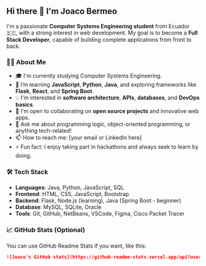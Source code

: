 ## Hi there 👋 I'm Joaco Bermeo

I'm a passionate **Computer Systems Engineering student** from Ecuador 🇪🇨, with a strong interest in web development. My goal is to become a **Full Stack Developer**, capable of building complete applications from front to back.

### 👨‍💻 About Me
- 🎓 I'm currently studying Computer Systems Engineering.
- 🌱 I’m learning **JavaScript**, **Python**, **Java**, and exploring frameworks like **Flask**, **React**, and **Spring Boot**.
- 💡 I'm interested in **software architecture**, **APIs**, **databases**, and **DevOps basics**.
- 👯 I'm open to collaborating on **open source projects** and innovative web apps.
- 💬 Ask me about programming logic, object-oriented programming, or anything tech-related!
- 📫 How to reach me: [your email or LinkedIn here]
- ⚡ Fun fact: I enjoy taking part in hackathons and always seek to learn by doing.

### 🛠️ Tech Stack
- **Languages**: Java, Python, JavaScript, SQL
- **Frontend**: HTML, CSS, JavaScript, Bootstrap
- **Backend**: Flask, Node.js (learning), Java (Spring Boot - beginner)
- **Database**: MySQL, SQLite, Oracle
- **Tools**: Git, GitHub, NetBeans, VSCode, Figma, Cisco Packet Tracer

### 📈 GitHub Stats (Optional)
You can use GitHub Readme Stats if you want, like this:

```md
![Joaco's GitHub stats](https://github-readme-stats.vercel.app/api?username=JoacoBRM&show_icons=true&theme=radical)
